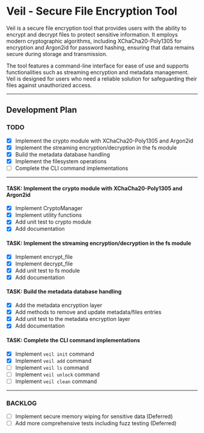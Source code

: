 # Veil - Secure File Encryption Tool

Veil is a secure file encryption tool that provides users with the ability to encrypt and decrypt files to protect sensitive information. It employs modern cryptographic algorithms, including XChaCha20-Poly1305 for encryption and Argon2id for password hashing, ensuring that data remains secure during storage and transmission.

The tool features a command-line interface for ease of use and supports functionalities such as streaming encryption and metadata management. Veil is designed for users who need a reliable solution for safeguarding their files against unauthorized access.

---
## Development Plan

### TODO
- [X] Implement the crypto module with XChaCha20-Poly1305 and Argon2id
- [X] Implement the streaming encryption/decryption in the fs module
- [X] Build the metadata database handling
- [X] Implement the filesystem operations
- [ ] Complete the CLI command implementations

---
#### TASK: Implement the crypto module with XChaCha20-Poly1305 and Argon2id
- [X] Implement CryptoManager
- [X] Implement utility functions
- [X] Add unit test to crypto module
- [X] Add documentation

#### TASK: Implement the streaming encryption/decryption in the fs module
- [X] Implement encrypt_file
- [X] Implement decrypt_file
- [X] Add unit test to fs module
- [X] Add documentation

#### TASK: Build the metadata database handling
- [X] Add the metadata encryption layer
- [X] Add methods to remove and update metadata/files entries
- [X] Add unit test to the metadata encryption layer
- [X] Add documentation

#### TASK: Complete the CLI command implementations
- [X] Implement `veil init` command
- [X] Implement `veil add` command
- [ ] Implement `veil ls` command
- [ ] Implement `veil unlock` command
- [ ] Implement `veil clean` command

---
### BACKLOG
- [ ] Implement secure memory wiping for sensitive data (Deferred)
- [ ] Add more comprehensive tests including fuzz testing (Deferred)